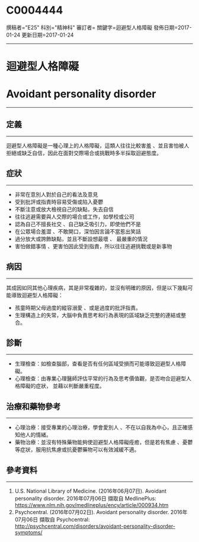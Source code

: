 # C0004444
撰稿者="E25"
科別="精神科"
審訂者=
關鍵字=迴避型人格障礙
發佈日期=2017-01-24
更新日期=2017-01-24

----------
# 迴避型人格障礙
# Avoidant personality disorder
----------
## 定義
----------

迴避型人格障礙是一種心理上的人格障礙，這類人往往比較害羞 、並且害怕被人拒絕或缺乏自信，因此在面對交際場合或挑戰時多半採取迴避態度。

## 症狀
----------
- 非常在意別人對於自己的看法及意見
- 受到批評或指責時容易受傷或陷入憂鬱
- 不斷注意或放大檢視自己的缺點，失去自信
- 往往逃避需要與人交際的場合或工作，如學校或公司
- 認為自己不擅長社交 、自己缺乏吸引力，即使他們不是
- 在公眾場合羞澀 、不敢開口，深怕因言論不當惹出笑話
- 過分放大或誇飾缺點，並且不斷設想最壞 、 最嚴重的情況
- 害怕做錯事情 、更害怕因此受到指責，所以往往逃避挑戰或是新事物
## 病因
----------

其成因如同其他心理疾病，其是非常複雜的，並沒有明確的原因，但是以下幾點可能導致迴避型人格障礙：

- 孩童時期父母過度的縱容溺愛 、或是過度的批評指責。
- 生理構造上的失常，大腦中負責思考和行為表現的區域缺乏完整的連結或整合。
## 診斷
----------
- 生理檢查：如檢查腦部，查看是否有任何區域受損而可能導致迴避型人格障礙。
- 心理檢查：由專業心理醫師評估平常的行為及思考價值觀，是否吻合迴避型人格障礙的症狀， 並藉以判斷嚴重程度。
## 治療和藥物參考
----------
- 心理治療：接受專業的心理治療，學會愛別人 、不在以自我為中心，且正確感知他人的情緒。
- 藥物治療：並沒有特殊藥物能夠使迴避型人格障礙痊癒，但是若有焦慮 、憂鬱等症狀，服用抗焦慮或抗憂鬱藥物可以有效減緩不適。
## 參考資料
----------
1. U.S. National Library of Medicine. (2016年06月07日). Avoidant personality disorder. 2016年07月06日 擷取自 MedlinePlus:
  https://www.nlm.nih.gov/medlineplus/ency/article/000934.htm
2. Psychcentral. (2016年07月02日). Avoidant personality disorder. 2016年07月06日 擷取自 Psychcentral:
  http://psychcentral.com/disorders/avoidant-personality-disorder-symptoms/


